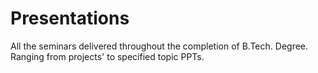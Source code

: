 # Presentations
All the seminars delivered throughout the completion of B.Tech. Degree.
Ranging from projects' to specified topic PPTs.
